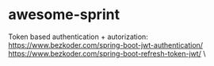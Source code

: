 # awesome-sprint

Token based authentication + autorization:\
https://www.bezkoder.com/spring-boot-jwt-authentication/ \
https://www.bezkoder.com/spring-boot-refresh-token-jwt/  \

